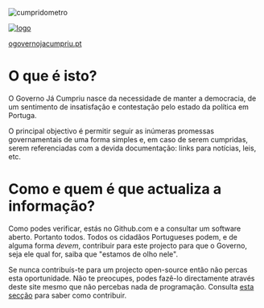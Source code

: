 ![cumpridometro](https://img.shields.io/badge/dynamic/json?url=https%3A%2F%2Fgithub.com%2Fandrepcg%2Fo-governo-ja-cumpriu%2Fraw%2Fmain%2Fcumpridometro.json&query=%24.text&label=Cumprid%C3%B3metro&color=blue)


[![logo](https://github.com/andrepcg/o-governo-ja-cumpriu/assets/405387/e207f71f-e8bc-4450-aa60-5b90311625e5)]((https://ogovernojacumpriu.pt))

[ogovernojacumpriu.pt](https://ogovernojacumpriu.pt)

# O que é isto?

O Governo Já Cumpriu nasce da necessidade de manter a democracia, de um sentimento de insatisfação e contestação pelo estado da política em Portuga.

O principal objectivo é permitir seguir as inúmeras promessas governamentais de uma forma simples e, em caso de serem cumpridas, serem referenciadas com a devida documentação: links para notícias, leis, etc.

# Como e quem é que actualiza a informação?

Como podes verificar, estás no Github.com e a consultar um software aberto. Portanto todos. Todos os cidadãos Portugueses podem, e de alguma forma _devem_, contribuir para este projecto para que o Governo, seja ele qual for, saiba que "estamos de olho nele".

Se nunca contribuís-te para um projecto open-source então não percas esta oportunidade. Não te preocupes, podes fazê-lo directamente através deste site mesmo que não percebas nada de programação. Consulta [esta secção](CONTRIBUTING.md) para saber como contribuir.
